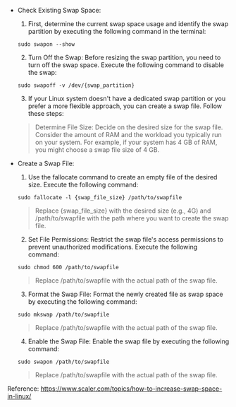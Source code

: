 * Check Existing Swap Space:
  1. First, determine the current swap space usage and identify the swap partition by executing the following command in the terminal:

  `sudo swapon --show`

  2. Turn Off the Swap:
  Before resizing the swap partition, you need to turn off the swap space. Execute the following command to disable the swap:

  `sudo swapoff -v /dev/{swap_partition}`



  3. If your Linux system doesn't have a dedicated swap partition or you prefer a more flexible approach, you can create a swap file. Follow these steps:

    > Determine File Size:
    > Decide on the desired size for the swap file. Consider the amount of RAM and the workload you typically run on your system.
    > For example, if your system has 4 GB of RAM, you might choose a swap file size of 4 GB.
    
* Create a Swap File:
  1. Use the fallocate command to create an empty file of the desired size. Execute the following command:

    `sudo fallocate -l {swap_file_size} /path/to/swapfile`

    > Replace {swap_file_size} with the desired size (e.g., 4G) and /path/to/swapfile with the path where you want to create the swap file.

  2. Set File Permissions: Restrict the swap file's access permissions to prevent unauthorized modifications. Execute the following command:

  `sudo chmod 600 /path/to/swapfile`

    > Replace /path/to/swapfile with the actual path of the swap file.

  3. Format the Swap File: Format the newly created file as swap space by executing the following command:

  `sudo mkswap /path/to/swapfile`
  > Replace /path/to/swapfile with the actual path of the swap file.

  4. Enable the Swap File: Enable the swap file by executing the following command:

  `sudo swapon /path/to/swapfile`

  > Replace /path/to/swapfile with the actual path of the swap file.


Reference: <https://www.scaler.com/topics/how-to-increase-swap-space-in-linux/>
